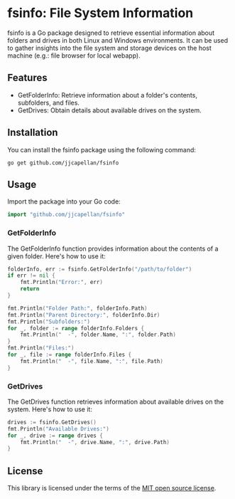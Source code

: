 # fsinfo: File System Information
fsinfo is a Go package designed to retrieve essential information about folders and drives in both Linux and Windows environments. It can be used to gather insights into the file system and storage devices on the host machine (e.g.: file browser for local webapp).

## Features
* GetFolderInfo: Retrieve information about a folder's contents, subfolders, and files.
* GetDrives: Obtain details about available drives on the system.

## Installation
You can install the fsinfo package using the following command:  
```shell
go get github.com/jjcapellan/fsinfo
```  
## Usage
Import the package into your Go code:
```go
import "github.com/jjcapellan/fsinfo"
```
### GetFolderInfo
The GetFolderInfo function provides information about the contents of a given folder. Here's how to use it:  
```go
folderInfo, err := fsinfo.GetFolderInfo("/path/to/folder")
if err != nil {
    fmt.Println("Error:", err)
    return
}

fmt.Println("Folder Path:", folderInfo.Path)
fmt.Println("Parent Directory:", folderInfo.Dir)
fmt.Println("Subfolders:")
for _, folder := range folderInfo.Folders {
    fmt.Println("  -", folder.Name, ":", folder.Path)
}
fmt.Println("Files:")
for _, file := range folderInfo.Files {
    fmt.Println("  -", file.Name, ":", file.Path)
}
```  
### GetDrives
The GetDrives function retrieves information about available drives on the system. Here's how to use it:  
```go
drives := fsinfo.GetDrives()
fmt.Println("Available Drives:")
for _, drive := range drives {
    fmt.Println("  -", drive.Name, ":", drive.Path)
}
```  
## License
This library is licensed under the terms of the [MIT open source license](LICENSE).